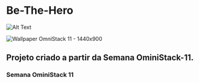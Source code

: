 # Be-The-Hero

 ![Alt Text](https://user-images.githubusercontent.com/62043171/78032791-ed511480-733b-11ea-83ce-ba061edeec89.png)
 
 ![Wallpaper OmniStack 11 - 1440x900](https://user-images.githubusercontent.com/62043171/78034706-75381e00-733e-11ea-8d05-efd718d3c193.jpg)

## Projeto criado a partir da Semana OminiStack-11.

### Semana OminiStack 11


